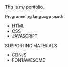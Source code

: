 This is my portfolio.

Programming language used:
- HTML
- CSS
- JAVASCRIPT

SUPPORTING MATERIALS:
- CDNJS
- FONTAWESOME
